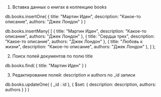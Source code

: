 1. Вставка данных о книгах в коллекцию books

db.books.insertOne(
    {
        title: "Мартин Иден",
        description: "Какое-то описание",
        authors: "Джек Лондон"
    }
)

 db.books.insertMany(
    [
      { title: "Мартин Иден", description: "Какое-то описание", authors: "Джек Лондон" },
      { title: "Сердца трех", description: "Какое-то описание", authors: "Джек Лондон" },
      { title: "Любовь к жизни", description: "Какое-то описание", authors: "Джек Лондон" },
    ] 
);


2. Поиск полей документов по полю title

db.books.find(
    { title: "Мартин Иден" }
)


3. Редактирование полей: description и authors по _id записи

db.books.updateOne(
    { _id : id },
    { $set: { description: description, authors: authors } }
)